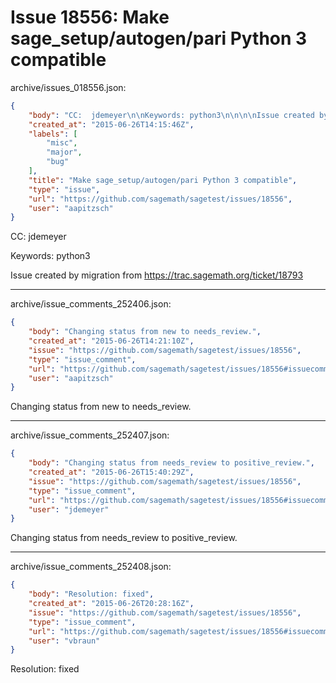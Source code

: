 # Issue 18556: Make sage_setup/autogen/pari Python 3 compatible

archive/issues_018556.json:
```json
{
    "body": "CC:  jdemeyer\n\nKeywords: python3\n\n\n\nIssue created by migration from https://trac.sagemath.org/ticket/18793\n\n",
    "created_at": "2015-06-26T14:15:46Z",
    "labels": [
        "misc",
        "major",
        "bug"
    ],
    "title": "Make sage_setup/autogen/pari Python 3 compatible",
    "type": "issue",
    "url": "https://github.com/sagemath/sagetest/issues/18556",
    "user": "aapitzsch"
}
```
CC:  jdemeyer

Keywords: python3



Issue created by migration from https://trac.sagemath.org/ticket/18793





---

archive/issue_comments_252406.json:
```json
{
    "body": "Changing status from new to needs_review.",
    "created_at": "2015-06-26T14:21:10Z",
    "issue": "https://github.com/sagemath/sagetest/issues/18556",
    "type": "issue_comment",
    "url": "https://github.com/sagemath/sagetest/issues/18556#issuecomment-252406",
    "user": "aapitzsch"
}
```

Changing status from new to needs_review.



---

archive/issue_comments_252407.json:
```json
{
    "body": "Changing status from needs_review to positive_review.",
    "created_at": "2015-06-26T15:40:29Z",
    "issue": "https://github.com/sagemath/sagetest/issues/18556",
    "type": "issue_comment",
    "url": "https://github.com/sagemath/sagetest/issues/18556#issuecomment-252407",
    "user": "jdemeyer"
}
```

Changing status from needs_review to positive_review.



---

archive/issue_comments_252408.json:
```json
{
    "body": "Resolution: fixed",
    "created_at": "2015-06-26T20:28:16Z",
    "issue": "https://github.com/sagemath/sagetest/issues/18556",
    "type": "issue_comment",
    "url": "https://github.com/sagemath/sagetest/issues/18556#issuecomment-252408",
    "user": "vbraun"
}
```

Resolution: fixed
